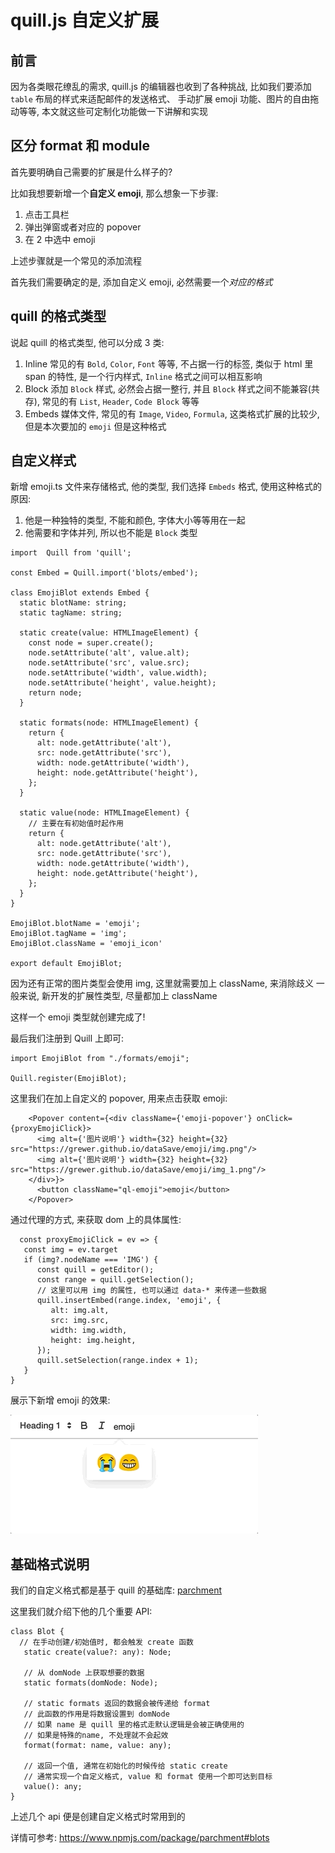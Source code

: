 # quill.js 自定义扩展

## 前言

因为各类眼花缭乱的需求, quill.js 的编辑器也收到了各种挑战, 比如我们要添加 `table` 布局的样式来适配邮件的发送格式、
手动扩展 emoji 功能、图片的自由拖动等等, 本文就这些可定制化功能做一下讲解和实现

## 区分 format 和 module 

首先要明确自己需要的扩展是什么样子的?

比如我想要新增一个**自定义 emoji**, 那么想象一下步骤:

1. 点击工具栏
2. 弹出弹窗或者对应的 popover
3. 在 2 中选中 emoji

上述步骤就是一个常见的添加流程

首先我们需要确定的是, 添加自定义 emoji, 必然需要一个*对应的格式*

## quill 的格式类型

说起 quill 的格式类型, 他可以分成 3 类:

1. Inline
   常见的有 `Bold`, `Color`, `Font` 等等, 不占据一行的标签, 类似于 html 里 span 的特性, 是一个行内样式, `Inline` 格式之间可以相互影响
2. Block
   添加 `Block` 样式, 必然会占据一整行, 并且 `Block` 样式之间不能兼容(共存), 常见的有 `List`, `Header`, `Code Block` 等等
3. Embeds
   媒体文件, 常见的有 `Image`, `Video`, `Formula`, 这类格式扩展的比较少, 但是本次要加的 `emoji` 但是这种格式

## 自定义样式

新增 emoji.ts 文件来存储格式, 他的类型, 我们选择 `Embeds` 格式, 使用这种格式的原因:

1. 他是一种独特的类型, 不能和颜色, 字体大小等等用在一起
2. 他需要和字体并列, 所以也不能是 `Block` 类型

```tsx
import  Quill from 'quill';

const Embed = Quill.import('blots/embed');

class EmojiBlot extends Embed {
  static blotName: string;
  static tagName: string;

  static create(value: HTMLImageElement) {
    const node = super.create();
    node.setAttribute('alt', value.alt);
    node.setAttribute('src', value.src);
    node.setAttribute('width', value.width);
    node.setAttribute('height', value.height);
    return node;
  }

  static formats(node: HTMLImageElement) {
    return {
      alt: node.getAttribute('alt'),
      src: node.getAttribute('src'),
      width: node.getAttribute('width'),
      height: node.getAttribute('height'),
    };
  }

  static value(node: HTMLImageElement) {
    // 主要在有初始值时起作用
    return {
      alt: node.getAttribute('alt'),
      src: node.getAttribute('src'),
      width: node.getAttribute('width'),
      height: node.getAttribute('height'),
    };
  }
}

EmojiBlot.blotName = 'emoji';
EmojiBlot.tagName = 'img';
EmojiBlot.className = 'emoji_icon'

export default EmojiBlot;
```

因为还有正常的图片类型会使用 img, 这里就需要加上 className, 来消除歧义
一般来说, 新开发的扩展性类型, 尽量都加上 className

这样一个 emoji 类型就创建完成了!

最后我们注册到 Quill 上即可:  

```tsx
import EmojiBlot from "./formats/emoji";

Quill.register(EmojiBlot);
```

这里我们在加上自定义的 popover, 用来点击获取 emoji:

```tsx
    <Popover content={<div className={'emoji-popover'} onClick={proxyEmojiClick}>
      <img alt={'图片说明'} width={32} height={32} src="https://grewer.github.io/dataSave/emoji/img.png"/>
      <img alt={'图片说明'} width={32} height={32} src="https://grewer.github.io/dataSave/emoji/img_1.png"/>
    </div>}>
      <button className="ql-emoji">emoji</button>
    </Popover>
```

通过代理的方式, 来获取 dom 上的具体属性:

```tsx
  const proxyEmojiClick = ev => {
   const img = ev.target
   if (img?.nodeName === 'IMG') {
      const quill = getEditor();
      const range = quill.getSelection();
      // 这里可以用 img 的属性, 也可以通过 data-* 来传递一些数据
      quill.insertEmbed(range.index, 'emoji', {
         alt: img.alt,
         src: img.src,
         width: img.width,
         height: img.height,
      });
      quill.setSelection(range.index + 1);
   }
}
```

展示下新增 emoji 的效果:

![1.gif](images%2F1.gif)

## 基础格式说明

我们的自定义格式都是基于 quill 的基础库: [parchment](https://www.npmjs.com/package/parchment)

这里我们就介绍下他的几个重要 API:

```tsx
class Blot {
  // 在手动创建/初始值时, 都会触发 create 函数
   static create(value?: any): Node;

   // 从 domNode 上获取想要的数据
   static formats(domNode: Node);

   // static formats 返回的数据会被传递给 format
   // 此函数的作用是将数据设置到 domNode
   // 如果 name 是 quill 里的格式走默认逻辑是会被正确使用的
   // 如果是特殊的name, 不处理就不会起效
   format(format: name, value: any);

   // 返回一个值, 通常在初始化的时候传给 static create
   // 通常实现一个自定义格式, value 和 format 使用一个即可达到目标
   value(): any;
}
```

上述几个 api 便是创建自定义格式时常用到的


详情可参考: https://www.npmjs.com/package/parchment#blots
